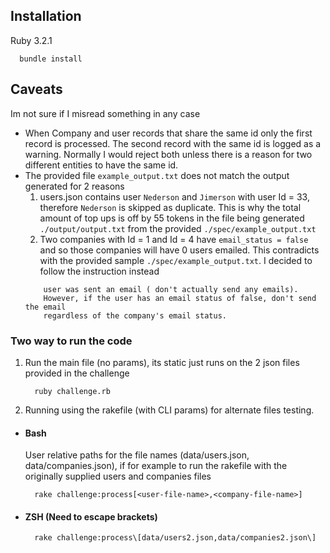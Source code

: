 ## Installation
  Ruby 3.2.1
  ```
    bundle install
  ```

## Caveats
Im not sure if I misread something in any case
  - When Company and user records that share the same id only the first record is processed. The second record with the same id  is logged as a warning. Normally I would reject both unless there is a reason for two different entities to have the same id.
  - The provided file `example_output.txt` does not match the output generated for 2 reasons
    1. users.json contains user `Nederson` and `Jimerson` with user Id = 33, therefore `Nederson` is skipped as duplicate. This is why the total amount of top ups is off by 55 tokens in the file being generated `./output/output.txt` from the provided `./spec/example_output.txt`
    2. Two companies with Id = 1 and Id = 4 have `email_status = false` and so those companies will have 0 users emailed. This contradicts with the provided sample `./spec/example_output.txt`. I decided to follow the instruction instead
    ``` If the users company email status is true indicate in the output that the
        user was sent an email ( don't actually send any emails).
        However, if the user has an email status of false, don't send the email
        regardless of the company's email status.
    ```
### Two way to run the code
1. Run the main file (no params), its static just runs on the 2 json files provided in the challenge
   ```
     ruby challenge.rb
   ```
2. Running using the rakefile (with CLI params) for alternate files testing.
  - #### Bash
    User relative paths for the file names (data/users.json, data/companies.json),
    if for example to run the rakefile with the originally supplied users and companies files
    ```
      rake challenge:process[<user-file-name>,<company-file-name>]
    ```
  - #### ZSH (Need to escape brackets)
    ```sh
      rake challenge:process\[data/users2.json,data/companies2.json\]
    ```
